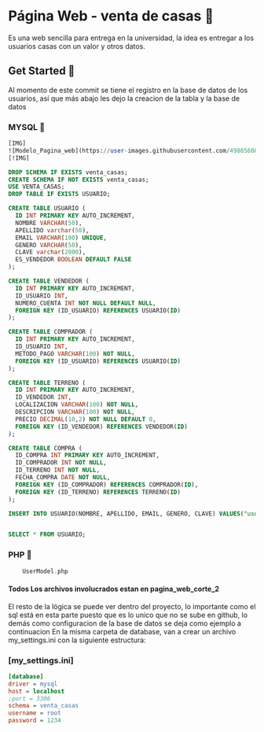 
# Página Web - venta de casas 📝  
Es una web sencilla para entrega en la universidad, la idea es entregar a los usuarios casas con un valor y otros datos.

## Get Started 🚀  
Al momento de este commit se tiene el registro en la base de datos de los usuarios, así que más abajo les dejo la creacion de la tabla y la base de datos

### MYSQL 💼
~~~SQL  
[IMG]
![Modelo_Pagina_web](https://user-images.githubusercontent.com/49885608/233751687-c103cec5-bde7-4a89-8b0e-a46e3d826280.png)
[!IMG]

DROP SCHEMA IF EXISTS venta_casas;
CREATE SCHEMA IF NOT EXISTS venta_casas;
USE VENTA_CASAS;
DROP TABLE IF EXISTS USUARIO;

CREATE TABLE USUARIO (
  ID INT PRIMARY KEY AUTO_INCREMENT,
  NOMBRE VARCHAR(50),
  APELLIDO varchar(50),
  EMAIL VARCHAR(100) UNIQUE,
  GENERO VARCHAR(50),
  CLAVE varchar(2000),
  ES_VENDEDOR BOOLEAN DEFAULT FALSE
);

CREATE TABLE VENDEDOR (
  ID INT PRIMARY KEY AUTO_INCREMENT,
  ID_USUARIO INT,
  NUMERO_CUENTA INT NOT NULL DEFAULT NULL,
  FOREIGN KEY (ID_USUARIO) REFERENCES USUARIO(ID)
);

CREATE TABLE COMPRADOR (
  ID INT PRIMARY KEY AUTO_INCREMENT,
  ID_USUARIO INT,
  METODO_PAGO VARCHAR(100) NOT NULL,
  FOREIGN KEY (ID_USUARIO) REFERENCES USUARIO(ID)
);

CREATE TABLE TERRENO (
  ID INT PRIMARY KEY AUTO_INCREMENT,
  ID_VENDEDOR INT,
  LOCALIZACION VARCHAR(100) NOT NULL,
  DESCRIPCION VARCHAR(100) NOT NULL,
  PRECIO DECIMAL(10,2) NOT NULL DEFAULT 0,
  FOREIGN KEY (ID_VENDEDOR) REFERENCES VENDEDOR(ID)
);

CREATE TABLE COMPRA (
  ID_COMPRA INT PRIMARY KEY AUTO_INCREMENT,
  ID_COMPRADOR INT NOT NULL,
  ID_TERRENO INT NOT NULL,
  FECHA_COMPRA DATE NOT NULL,
  FOREIGN KEY (ID_COMPRADOR) REFERENCES COMPRADOR(ID),
  FOREIGN KEY (ID_TERRENO) REFERENCES TERRENO(ID)
);

INSERT INTO USUARIO(NOMBRE, APELLIDO, EMAIL, GENERO, CLAVE) VALUES("usuario", "prueba", "mail@mail.com", "masculino", "$2y$10$R4IJRK8ceXDV8xiZsa0gTeOr4TWfPDFlBsuL3mC/yKKQLqpphIgMa");


SELECT * FROM USUARIO;
~~~ 
### PHP 🐘
~~~PHP
	UserModel.php
~~~

#### Todos Los archivos involucrados estan en pagina_web_corte_2
El resto de la lógica se puede ver dentro del proyecto, lo importante como el sql está en esta parte puesto que es lo unico que no se sube en github, lo demás como configuracion de la base de datos se deja como ejemplo a continuacion
En la misma carpeta de database, van a crear un archivo my_settings.ini con la siguiente estructura:
### [my_settings.ini]
~~~ini
[database]
driver = mysql
host = localhost
;port = 3306
schema = venta_casas
username = root
password = 1234
~~~
